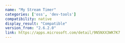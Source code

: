 ```yaml
---
name: "My Stream Timer"
categories: ['oss', 'dev-tools']
compatibility: native
display_result: "Compatible"
version_from: "2.6.2.0"
link: https://apps.microsoft.com/detail/9N5NXX3WK7K7
---
```

